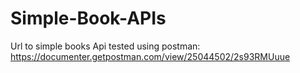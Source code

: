 # Simple-Book-APIs
Url to simple books Api tested using postman: https://documenter.getpostman.com/view/25044502/2s93RMUuue
